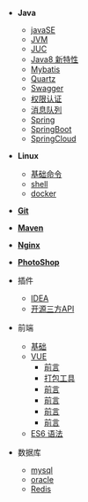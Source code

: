 - **Java**
  - [javaSE](Java/javaSE/)
  - [JVM](Java/JVM/README.md)
  - [JUC](Java/JUC/)
  - [Java8 新特性](Java/Java8新特性/)
  - [Mybatis](Java/Mybatis/)
  - [Quartz](Java/Quartz/)
  - [Swagger](Java/Swagger/)
  - [权限认证](Java/Security.md)
  - [消息队列](Java/RabbitMQ.md)
  - [Spring](Java/Spring/)
  - [SpringBoot](Java/SpringBoot/)
  - [SpringCloud](Java/SpringCloud/)
  
- **Linux**
  - [基础命令](Linux/基础命令/)
  - [shell](Linux/shell/)
  - [docker](Linux/docker/)
  
- [**Git**](Tool/Git.md)

- [**Maven**](Tool/Maven.md)

- [**Nginx**](Tool/Nginx.md)

- [**PhotoShop**](PhotoShop/)



- 插件
    - [IDEA](插件/IDEA/)
    - [开源三方API](插件/开源三方API/)
- 前端
  - [基础](前端/基础/)
  - [VUE](前端/Vue/)
    - [前言](前端/Vue/1-前言.md)
    - [打包工具](前端/Vue/2-打包工具.md)
    - [前言](前端/Vue/3-基础语法.md)
    - [前言](前端/Vue/4-router.md)
    - [前言](前端/Vue/5-axios.md)
    - [前言](前端/Vue/6-vuex.md)
  - [ES6 语法](前端/ES6新语法/)
  
- 数据库
    - [mysql](数据库/mysql/)
    - [oracle](数据库/oracle/)
    - [Redis](数据库/Redis/)


